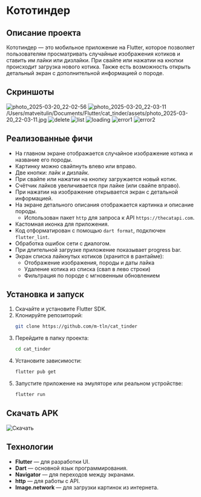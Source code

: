 # Кототиндер

## Описание проекта
Кототиндер — это мобильное приложение на Flutter, которое позволяет пользователям просматривать случайные изображения котиков и ставить им лайки или дизлайки. При свайпе или нажатии на кнопки происходит загрузка нового котика. Также есть возможность открыть детальный экран с дополнительной информацией о породе.

## Скриншоты
![photo_2025-03-20_22-02-56](https://github.com/user-attachments/assets/481fe8ca-5841-47b9-bea0-c8e6c8d9849f)
![photo_2025-03-20_22-03-11](https://github.com/user-attachments/assets/a4cb00a5-0274-44b4-9e74-0971aac5ab74)
/Users/matveitulin/Documents/Flutter/cat_tinder/assets/photo_2025-03-20_22-03-11.jpg
![delete](assets/delete.jpg)
![list](assets/list.jpg)
![loading](assets/loading.jpg)
![error1](assets/error1.jpg)
![error2](assets/error2.jpg)
## Реализованные фичи
- На главном экране отображается случайное изображение котика и название его породы.
- Картинку можно свайпнуть влево или вправо.
- Две кнопки: лайк и дизлайк.
- При свайпе или нажатии на кнопку загружается новый котик.
- Счётчик лайков увеличивается при лайке (или свайпе вправо).
- При нажатии на изображение открывается экран с детальной информацией.
- На экране детального описания отображается картинка и описание породы.
  - Использован пакет `http` для запроса к API `https://thecatapi.com`.
- Кастомная иконка для приложения.
- Код отформатирован с помощью `dart format`, подключен `flutter_lint`.
- Обработка ошибок сети с диалогом.
- При длительной загрузке приложение показывает progress bar.
- Экран списка лайкнутых котиков (хранится в рантайме):
  - Отображение изображения, породы и даты лайка
  - Удаление котика из списка (свап в лево строки)
  - Фильтрация по породе с мгновенным обновлением

## Установка и запуск
1. Скачайте и установите Flutter SDK.
2. Клонируйте репозиторий:
   ```bash
   git clone https://github.com/m-tln/cat_tinder
   ```
3. Перейдите в папку проекта:
   ```bash
   cd cat_tinder
   ```
4. Установите зависимости:
   ```bash
   flutter pub get
   ```
5. Запустите приложение на эмуляторе или реальном устройстве:
   ```bash
   flutter run
   ```

## Скачать APK
![Скачать](https://github.com/m-tln/cat_tinder/releases/tag/v1.0.0)
## Технологии
- **Flutter** — для разработки UI.
- **Dart** — основной язык программирования.
- **Navigator** — для переходов между экранами.
- **http** — для работы с API.
- **Image.network** — для загрузки картинок из интернета.